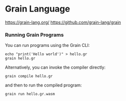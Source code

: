 # Grain Language
https://grain-lang.org/
https://github.com/grain-lang/grain

### Running Grain Programs
You can run programs using the Grain CLI:

```
echo "print('Hello world')" > hello.gr
grain hello.gr
```

Alternatively, you can invoke the compiler directly:

```
grain compile hello.gr
```

and then to run the compiled program:

```
grain run hello.gr.wasm
```
